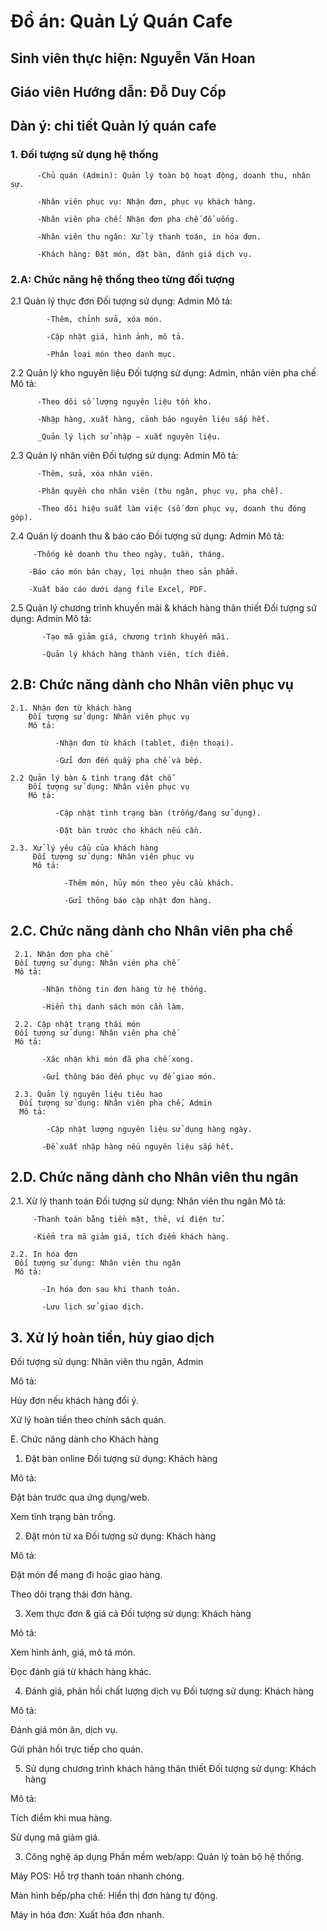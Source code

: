 # Đồ án: Quản Lý Quán Cafe
## Sinh viên thực hiện: Nguyễn Văn Hoan 
## Giáo viên Hướng dẫn: Đỗ Duy Cốp
   ## Dàn ý: chi tiết Quản lý quán cafe
 
  ### 1. Đối tượng sử dụng hệ thống
          -Chủ quán (Admin): Quản lý toàn bộ hoạt động, doanh thu, nhân sự.
          
          -Nhân viên phục vụ: Nhận đơn, phục vụ khách hàng.
          
          -Nhân viên pha chế: Nhận đơn pha chế đồ uống.
          
          -Nhân viên thu ngân: Xử lý thanh toán, in hóa đơn.
          
          -Khách hàng: Đặt món, đặt bàn, đánh giá dịch vụ.

  ### 2.A: Chức năng hệ thống theo từng đối tượng
  2.1 Quản lý thực đơn
      Đối tượng sử dụng: Admin
      Mô tả:
      
            -Thêm, chỉnh sửa, xóa món.
            
            -Cập nhật giá, hình ảnh, mô tả.
            
            -Phân loại món theo danh mục.

 2.2 Quản lý kho nguyên liệu
     Đối tượng sử dụng: Admin, nhân viên pha chế
     Mô tả:
     
          -Theo dõi số lượng nguyên liệu tồn kho.
          
          -Nhập hàng, xuất hàng, cảnh báo nguyên liệu sắp hết.
          
          _Quản lý lịch sử nhập – xuất nguyên liệu.

 2.3 Quản lý nhân viên
     Đối tượng sử dụng: Admin
    Mô tả:
    
          -Thêm, sửa, xóa nhân viên.
          
          -Phân quyền cho nhân viên (thu ngân, phục vụ, pha chế).
          
          -Theo dõi hiệu suất làm việc (số đơn phục vụ, doanh thu đóng góp).

2.4 Quản lý doanh thu & báo cáo
    Đối tượng sử dụng: Admin
    Mô tả:
    
         -Thống kê doanh thu theo ngày, tuần, tháng.

        -Báo cáo món bán chạy, lợi nhuận theo sản phẩm.

        -Xuất báo cáo dưới dạng file Excel, PDF.

2.5 Quản lý chương trình khuyến mãi & khách hàng thân thiết
     Đối tượng sử dụng: Admin
     Mô tả:

           -Tạo mã giảm giá, chương trình khuyến mãi.

           -Quản lý khách hàng thành viên, tích điểm.

           

## 2.B: Chức năng dành cho Nhân viên phục vụ
    2.1. Nhận đơn từ khách hàng
        Đối tượng sử dụng: Nhân viên phục vụ
        Mô tả:

              -Nhận đơn từ khách (tablet, điện thoại).

              -Gửi đơn đến quầy pha chế và bếp.

    2.2 Quản lý bàn & tình trạng đặt chỗ
        Đối tượng sử dụng: Nhân viên phục vụ
        Mô tả:

              -Cập nhật tình trạng bàn (trống/đang sử dụng).

              -Đặt bàn trước cho khách nếu cần.

    2.3. Xử lý yêu cầu của khách hàng
         Đối tượng sử dụng: Nhân viên phục vụ
         Mô tả:

                -Thêm món, hủy món theo yêu cầu khách.

                -Gửi thông báo cập nhật đơn hàng.

## 2.C. Chức năng dành cho Nhân viên pha chế
     2.1. Nhận đơn pha chế
     Đối tượng sử dụng: Nhân viên pha chế
     Mô tả:

           -Nhận thông tin đơn hàng từ hệ thống.
 
           -Hiển thị danh sách món cần làm.

     2.2. Cập nhật trạng thái món
     Đối tượng sử dụng: Nhân viên pha chế
     Mô tả:

           -Xác nhận khi món đã pha chế xong.
           
           -Gửi thông báo đến phục vụ để giao món.

     2.3. Quản lý nguyên liệu tiêu hao
      Đối tượng sử dụng: Nhân viên pha chế, Admin
      Mô tả:

            -Cập nhật lượng nguyên liệu sử dụng hàng ngày.
            
           -Đề xuất nhập hàng nếu nguyên liệu sắp hết.

## 2.D. Chức năng dành cho Nhân viên thu ngân
   2.1. Xử lý thanh toán
   Đối tượng sử dụng: Nhân viên thu ngân
   Mô tả:

         -Thanh toán bằng tiền mặt, thẻ, ví điện tử.

         -Kiểm tra mã giảm giá, tích điểm khách hàng.

    2.2. In hóa đơn
     Đối tượng sử dụng: Nhân viên thu ngân
     Mô tả:

           -In hóa đơn sau khi thanh toán.

           -Lưu lịch sử giao dịch.

## 3. Xử lý hoàn tiền, hủy giao dịch
Đối tượng sử dụng: Nhân viên thu ngân, Admin

Mô tả:

Hủy đơn nếu khách hàng đổi ý.

Xử lý hoàn tiền theo chính sách quán.

E. Chức năng dành cho Khách hàng
1. Đặt bàn online
Đối tượng sử dụng: Khách hàng

Mô tả:

Đặt bàn trước qua ứng dụng/web.

Xem tình trạng bàn trống.

2. Đặt món từ xa
Đối tượng sử dụng: Khách hàng

Mô tả:

Đặt món để mang đi hoặc giao hàng.

Theo dõi trạng thái đơn hàng.

3. Xem thực đơn & giá cả
Đối tượng sử dụng: Khách hàng

Mô tả:

Xem hình ảnh, giá, mô tả món.

Đọc đánh giá từ khách hàng khác.

4. Đánh giá, phản hồi chất lượng dịch vụ
Đối tượng sử dụng: Khách hàng

Mô tả:

Đánh giá món ăn, dịch vụ.

Gửi phản hồi trực tiếp cho quán.

5. Sử dụng chương trình khách hàng thân thiết
Đối tượng sử dụng: Khách hàng

Mô tả:

Tích điểm khi mua hàng.

Sử dụng mã giảm giá.

3. Công nghệ áp dụng
Phần mềm web/app: Quản lý toàn bộ hệ thống.

Máy POS: Hỗ trợ thanh toán nhanh chóng.

Màn hình bếp/pha chế: Hiển thị đơn hàng tự động.

Máy in hóa đơn: Xuất hóa đơn nhanh.

